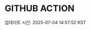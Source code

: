 # GITHUB ACTION
  <!-- START_UPDATED_TIME -->
  업데이트 시간: 2025-07-04 14:57:52 KST
  <!-- END_UPDATED_TIME -->
